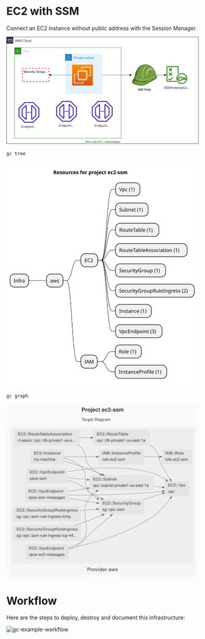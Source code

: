 # EC2 with SSM

Connect an EC2 instance without public address with the Session Manager.

![ec2-private-ssm.drawio.svg](./artifacts/ec2-private-ssm.drawio.svg)

```sh
gc tree
```

![resources-mindmap](./artifacts/resources-mindmap.svg)

```sh
gc graph
```

![diagram-target.svg](./artifacts/diagram-target.svg)

# Workflow

Here are the steps to deploy, destroy and document this infrastructure:

![gc-example-workflow](https://raw.githubusercontent.com/grucloud/grucloud/main/docusaurus/plantuml/gc-example-workflow.svg)
